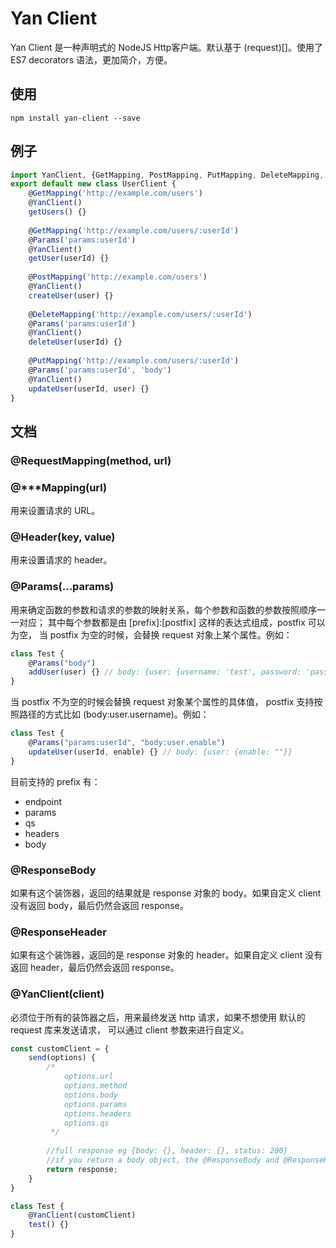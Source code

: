 # Yan Client
Yan Client 是一种声明式的 NodeJS Http客户端。默认基于 (request)[]。使用了 ES7 decorators 语法，更加简介，方便。

## 使用
``` 
npm install yan-client --save
```

## 例子
```javascript
import YanClient, {GetMapping, PostMapping, PutMapping, DeleteMapping, Params} from 'yan-client';
export default new class UserClient {
    @GetMapping('http://example.com/users')
    @YanClient()
    getUsers() {}
    
    @GetMapping('http://example.com/users/:userId')
    @Params('params:userId')
    @YanClient()
    getUser(userId) {}
    
    @PostMapping('http://example.com/users')
    @YanClient()
    createUser(user) {}
    
    @DeleteMapping('http://example.com/users/:userId')
    @Params('params:userId')
    @YanClient()
    deleteUser(userId) {}
    
    @PutMapping('http://example.com/users/:userId')
    @Params('params:userId', 'body')
    @YanClient()
    updateUser(userId, user) {}
}
```

## 文档

### @RequestMapping(method, url)

### @***Mapping(url)

用来设置请求的 URL。

### @Header(key, value)

用来设置请求的 header。

### @Params(...params)

用来确定函数的参数和请求的参数的映射关系，每个参数和函数的参数按照顺序一一对应；
其中每个参数都是由 [prefix]:[postfix] 这样的表达式组成，postfix 可以为空，
当 postfix 为空的时候，会替换 request 对象上某个属性。例如：

```javascript
class Test {
    @Params("body")
    addUser(user) {} // body: {user: {username: 'test', password: 'password'}}
}
```

当 postfix 不为空的时候会替换 request 对象某个属性的具体值，
postfix 支持按照路径的方式比如 (body:user.username)。例如：

```javascript
class Test {
    @Params("params:userId", "body:user.enable")
    updateUser(userId, enable) {} // body: {user: {enable: ""}}
}
```


目前支持的 prefix 有：

* endpoint
* params
* qs
* headers
* body

### @ResponseBody

如果有这个装饰器，返回的结果就是 response 对象的 body。如果自定义 client 没有返回 body，最后仍然会返回 response。

### @ResponseHeader

如果有这个装饰器，返回的是 response 对象的 header。如果自定义 client 没有返回 header，最后仍然会返回 response。

### @YanClient(client)

必须位于所有的装饰器之后，用来最终发送 http 请求，如果不想使用 默认的 request 库来发送请求，
可以通过 client 参数来进行自定义。

```javascript
const customClient = {
    send(options) {
        /*
            options.url
            options.method
            options.body
            options.params
            options.headers
            options.qs
         */
        
        //full response eg {body: {}, header: {}, status: 200}
        //if you return a body object, the @ResponseBody and @ResponseHeader will be unused.
        return response;
    }
}

class Test {
    @YanClient(customClient)
    test() {}
}
```